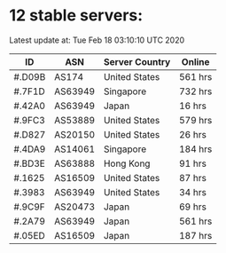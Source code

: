 # 12 stable servers:

Latest update at: Tue Feb 18 03:10:10 UTC 2020

| ID | ASN | Server Country | Online |
| -- | --- | -------------- | ------ |
| #.D09B | AS174 | United States | 561 hrs |
| #.7F1D | AS63949 | Singapore | 732 hrs |
| #.42A0 | AS63949 | Japan | 16 hrs |
| #.9FC3 | AS53889 | United States | 579 hrs |
| #.D827 | AS20150 | United States | 26 hrs |
| #.4DA9 | AS14061 | Singapore | 184 hrs |
| #.BD3E | AS63888 | Hong Kong | 91 hrs |
| #.1625 | AS16509 | United States | 87 hrs |
| #.3983 | AS63949 | United States | 34 hrs |
| #.9C9F | AS20473 | Japan | 69 hrs |
| #.2A79 | AS63949 | Japan | 561 hrs |
| #.05ED | AS16509 | Japan | 187 hrs |

